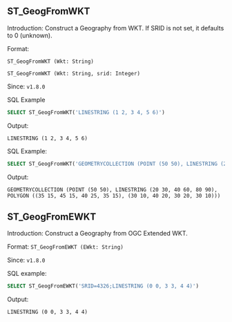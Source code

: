 <!--
 Licensed to the Apache Software Foundation (ASF) under one
 or more contributor license agreements.  See the NOTICE file
 distributed with this work for additional information
 regarding copyright ownership.  The ASF licenses this file
 to you under the Apache License, Version 2.0 (the
 "License"); you may not use this file except in compliance
 with the License.  You may obtain a copy of the License at

   http://www.apache.org/licenses/LICENSE-2.0

 Unless required by applicable law or agreed to in writing,
 software distributed under the License is distributed on an
 "AS IS" BASIS, WITHOUT WARRANTIES OR CONDITIONS OF ANY
 KIND, either express or implied.  See the License for the
 specific language governing permissions and limitations
 under the License.
 -->

## ST_GeogFromWKT

Introduction: Construct a Geography from WKT. If SRID is not set, it defaults to 0 (unknown).

Format:

`ST_GeogFromWKT (Wkt: String)`

`ST_GeogFromWKT (Wkt: String, srid: Integer)`

Since: `v1.8.0`

SQL Example

```sql
SELECT ST_GeogFromWKT('LINESTRING (1 2, 3 4, 5 6)')
```

Output:

```
LINESTRING (1 2, 3 4, 5 6)
```

SQL Example:

```sql
SELECT ST_GeogFromWKT('GEOMETRYCOLLECTION (POINT (50 50), LINESTRING (20 30, 40 60, 80 90), POLYGON ((35 15, 45 15, 40 25, 35 15), (30 10, 40 20, 30 20, 30 10)))')
```

Output:

```
GEOMETRYCOLLECTION (POINT (50 50), LINESTRING (20 30, 40 60, 80 90), POLYGON ((35 15, 45 15, 40 25, 35 15), (30 10, 40 20, 30 20, 30 10)))
```

## ST_GeogFromEWKT

Introduction: Construct a Geography from OGC Extended WKT.

Format:
`ST_GeogFromEWKT (EWkt: String)`

Since: `v1.8.0`

SQL example:

```sql
SELECT ST_GeogFromEWKT('SRID=4326;LINESTRING (0 0, 3 3, 4 4)')
```

Output:

```
LINESTRING (0 0, 3 3, 4 4)
```
